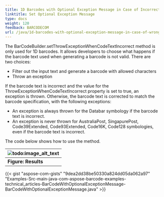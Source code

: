 ```yaml
---
title: 1D Barcodes with Optional Exception Message in Case of Incorrect Text
linktitle: Set Optional Exception Message
type: docs
weight: 120
feedback: BARCODECOM
url: /java/1d-barcodes-with-optional-exception-message-in-case-of-wrong-code-text/
---
```



The BarCodeBuilder.setThrowExceptionWhenCodeTextIncorrect method is only used for 1D barcodes. It allows developers to choose what happens if the barcode text used when generating a barcode is not valid. There are two choices:

- Filter out the input text and generate a barcode with allowed characters
- Throw an exception


If the barcode text is incorrect and the value for the ThrowExceptionWhenCodeTextIncorrect property is set to true, an exception is thrown. Otherwise, the barcode text is corrected to match the barcode specification, with the following exceptions:

- An exception is always thrown for the Databar symbology if the barcode text is incorrect.
- An exception is never thrown for AustraliaPost, SingapurePost, Code39Extended, Code93Extended, Code16K, Code128 symbologies, even if the barcode text is incorrect.

The code below shows how to use the method.

|![todo:image_alt_text](http://i.imgur.com/P2zeeDn.png)|
| :- |
|**Figure: Results**|


{{< gist "aspose-com-gists" "9dea2dd38be50330a824dd05da062a97" "Examples-Src-main-java-com-aspose-barcode-examples-technical_articles-BarCodeWithOptionalExceptionMessage-BarCodeWithOptionalExceptionMessage.java" >}}
